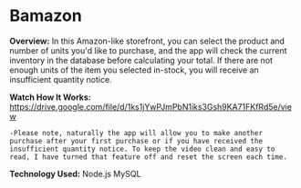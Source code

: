 # Bamazon

**Overview:**
    In this Amazon-like storefront, you can select the product and number of units you'd like to purchase, and the app will check the current inventory in the database before calculating your total. If there are not enough units of the item you selected in-stock, you will receive an insufficient quantity notice. 

**Watch How It Works:**
    https://drive.google.com/file/d/1ks1jYwPJmPbN1iks3Gsh9KA71FKfRd5e/view
    
    -Please note, naturally the app will allow you to make another purchase after your first purchase or if you have received the insufficient quantity notice. To keep the video clean and easy to read, I have turned that feature off and reset the screen each time. 

**Technology Used:**
    Node.js
    MySQL